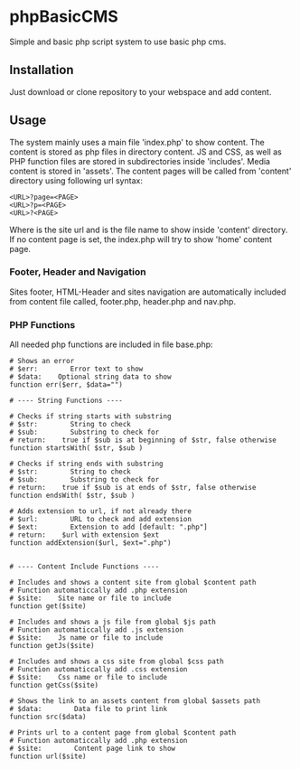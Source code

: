 # phpBasicCMS

Simple and basic php script system to use basic php cms.

## Installation
Just download or clone repository to your webspace and add content.

## Usage
The system mainly uses a main file 'index.php' to show content. The content is stored as php files in directory content. JS and CSS, as well as PHP function files are stored in subdirectories inside 'includes'. Media content is stored in 'assets'.
The content pages will be called from 'content' directory using following url syntax:

    <URL>?page=<PAGE>
    <URL>?p=<PAGE>
    <URL>?<PAGE>
    
Where <URL> is the site url and <PAGE> is the file name to show inside 'content' directory. If no content page is set, the index.php will try to show 'home' content page.

### Footer, Header and Navigation
Sites footer, HTML-Header and sites navigation are automatically included from content file called, footer.php, header.php and nav.php.

### PHP Functions
All needed php functions are included in file base.php:

    # Shows an error
    # $err:        Error text to show
    # $data:    Optional string data to show
    function err($err, $data="")
    
    # ---- String Functions ----
    
    # Checks if string starts with substring
    # $str:        String to check
    # $sub:        Substring to check for
    # return:    true if $sub is at beginning of $str, false otherwise
    function startsWith( $str, $sub )
    
    # Checks if string ends with substring
    # $str:        String to check
    # $sub:        Substring to check for
    # return:    true if $sub is at ends of $str, false otherwise
    function endsWith( $str, $sub )
    
    # Adds extension to url, if not already there
    # $url:        URL to check and add extension
    # $ext:        Extension to add [default: ".php"]
    # return:    $url with extension $ext
    function addExtension($url, $ext=".php")
    
    
    # ---- Content Include Functions ----
    
    # Includes and shows a content site from global $content path
    # Function automaticcally add .php extension
    # $site:    Site name or file to include
    function get($site)
    
    # Includes and shows a js file from global $js path
    # Function automaticcally add .js extension
    # $site:    Js name or file to include
    function getJs($site)
    
    # Includes and shows a css site from global $css path
    # Function automaticcally add .css extension
    # $site:    Css name or file to include
    function getCss($site)
    
    # Shows the link to an assets content from global $assets path
    # $data:        Data file to print link
    function src($data)
    
    # Prints url to a content page from global $content path
    # Function automaticcally add .php extension
    # $site:        Content page link to show
    function url($site)
